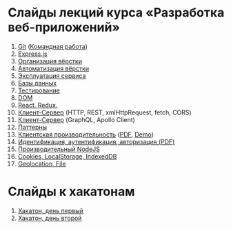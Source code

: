 # Слайды лекций курса «Разработка веб-приложений»

1. [Git](https://gebetix.github.io/git/) ([Командная работа](https://urfu-2015.github.io/webdev-slides/1-2-teamwork-git-github/))
2. [Express.js](https://urfu-2016.github.io/webdev-slides/02-expressjs/)
3. [Организация вёрстки](https://urfu-2016.github.io/webdev-slides/03-bem/)
4. [Автоматизация вёрстки](https://urfu-2016.github.io/webdev-slides/04-build-webpack/)
5. [Эксплуатация сервиса](https://urfu-2016.github.io/webdev-slides/05-deploy/)
6. [Базы данных](https://urfu-2016.github.io/webdev-slides/06-databases/)
7. [Тестирование](https://urfu-2016.github.io/webdev-slides/07-tests/)
8. [DOM](https://urfu-2016.github.io/webdev-slides/08-dom/)
9. [React. Redux.](https://urfu-2016.github.io/webdev-slides/09-react-redux/)
10. [Клиент-Сервер](https://urfu-2016.github.io/webdev-slides/10-client-server/) (HTTP, REST, xmlHttpRequest, fetch, CORS)
11. [Клиент-Сервер](https://urfu-2016.github.io/webdev-slides/11-client-server/) (GraphQL, Apollo Client)
12. [Паттерны](https://urfu-2016.github.io/webdev-slides/12-patterns/)
13. [Клиентская производительность](https://urfu-2016.github.io/webdev-slides/13-client-performance/) ([PDF](https://yadi.sk/i/XWf-qtpQ3GsN8e), [Demo](https://github.com/sameoldmadness/perf-chat))
14. [Идентификация, аутентификация, авторизация (PDF)](https://github.com/urfu-2016/webdev-slides/files/946289/authorization.pdf)
15. [Производительный NodeJS](https://urfu-2016.github.io/webdev-slides/14-pro-nodejs/)
16. [Cookies, LocalStorage, IndexedDB](https://urfu-2016.github.io/webdev-slides/15-storage-apis/)
17. [Geolocation, File](https://urfu-2016.github.io/webdev-slides/15-geolocation-file-apis/)

# Слайды к хакатонам

1. [Хакатон, день первый](https://urfu-2016.github.io/webdev-slides/hackatone-01/)
1. [Хакатон, день второй](https://urfu-2016.github.io/webdev-slides/hackatone-02/)
